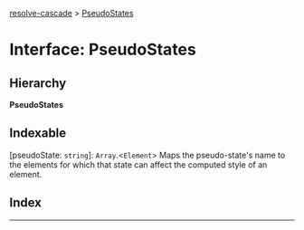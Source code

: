 [resolve-cascade](../README.md) > [PseudoStates](../interfaces/resolve_cascade.pseudostates.md)

# Interface: PseudoStates

## Hierarchy

**PseudoStates**

## Indexable

\[pseudoState: `string`\]:&nbsp;`Array`.<`Element`>
Maps the pseudo-state's name to the elements for which that state can affect the computed style of an element.

## Index

---

